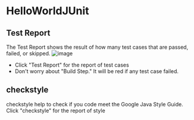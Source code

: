 # HelloWorldJUnit


## Test Report
The Test Report shows the result of how many test cases that are passed, failed, or skipped. 
![image](https://user-images.githubusercontent.com/54456351/119811221-b7ee7b00-be9b-11eb-933a-05b0733ba569.png)
- Click "Test Report" for the report of test cases
- Don't worry about "Build Step." It will be red if any test case failed. 

## checkstyle
checkstyle help to check if you code meet the Google Java Style Guide. 
Click "checkstyle" for the report of style

